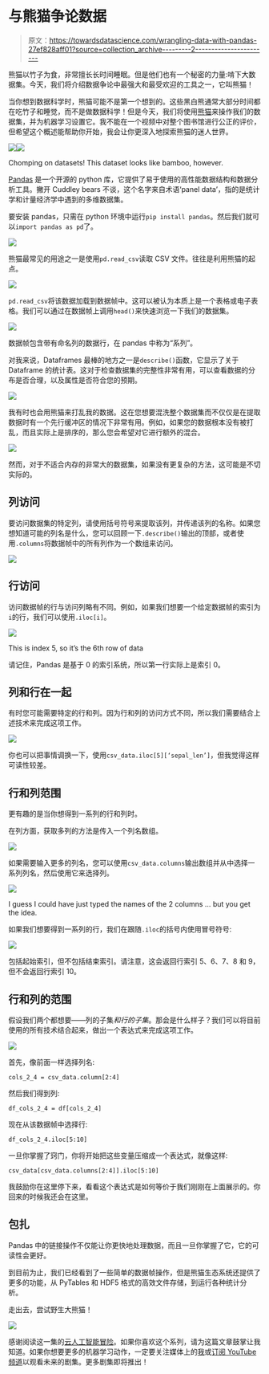 # 与熊猫争论数据

> 原文：<https://towardsdatascience.com/wrangling-data-with-pandas-27ef828aff01?source=collection_archive---------2----------------------->

熊猫以竹子为食，非常擅长长时间睡眠。但是他们也有一个秘密的力量:啃下大数据集。今天，我们将介绍数据争论中最强大和最受欢迎的工具之一，它叫熊猫！

当你想到数据科学时，熊猫可能不是第一个想到的。这些黑白熊通常大部分时间都在吃竹子和睡觉，而不是做数据科学！但是今天，我们将使用[熊猫](http://pandas.pydata.org/)来操作我们的数据集，并为机器学习设置它。我不能在一个视频中对整个图书馆进行公正的评价，但希望这个概述能帮助你开始，我会让你更深入地探索熊猫的迷人世界。

![](img/93c6dfda632f688f2c08df2b9c72cd9a.png)![](img/58b4bf61ea4c107ddff3c50594bba51b.png)

Chomping on datasets! This dataset looks like bamboo, however.

[Pandas](http://pandas.pydata.org/) 是一个开源的 python 库，它提供了易于使用的高性能数据结构和数据分析工具。撇开 Cuddley bears 不谈，这个名字来自术语‘panel data’，指的是统计学和计量经济学中遇到的多维数据集。

要安装 pandas，只需在 python 环境中运行`pip install pandas`。然后我们就可以`import pandas as pd`了。

![](img/10869baa4455316bfcb524c96204c334.png)

熊猫最常见的用途之一是使用`pd.read_csv`读取 CSV 文件。往往是利用熊猫的起点。

![](img/329eeee2558c496f966730776aa8b8d2.png)

`pd.read_csv`将该数据加载到数据帧中。这可以被认为本质上是一个表格或电子表格。我们可以通过在数据帧上调用`head()`来快速浏览一下我们的数据集。

![](img/681228bd47bcb3493e9ee1dced2b5f9a.png)

数据帧包含带有命名列的数据行，在 pandas 中称为“系列”。

对我来说，Dataframes 最棒的地方之一是`describe()`函数，它显示了关于 Dataframe 的统计表。这对于检查数据集的完整性非常有用，可以查看数据的分布是否合理，以及属性是否符合您的预期。

![](img/ce89501048f0fb915d7f1d05645a9fe7.png)

我有时也会用熊猫来打乱我的数据。这在您想要混洗整个数据集而不仅仅是在提取数据时有一个先行缓冲区的情况下非常有用。例如，如果您的数据根本没有被打乱，而且实际上是排序的，那么您会希望对它进行额外的混合。

![](img/cb50a35082a5c332c1c8e61c6edf218e.png)

然而，对于不适合内存的非常大的数据集，如果没有更复杂的方法，这可能是不切实际的。

## 列访问

要访问数据集的特定列，请使用括号符号来提取该列，并传递该列的名称。如果您想知道可能的列名是什么，您可以回顾一下`.describe()`输出的顶部，或者使用`.columns`将数据帧中的所有列作为一个数组来访问。

![](img/7dba1f2f8a46b91fe5e1b741efaf24ed.png)

## 行访问

访问数据帧的行与访问列略有不同。例如，如果我们想要一个给定数据帧的索引为`i`的行，我们可以使用`.iloc[i]`。

![](img/4ea725719aac35dfa41430b0e4c6dc22.png)

This is index 5, so it’s the 6th row of data

请记住，Pandas 是基于 0 的索引系统，所以第一行实际上是索引 0。

## 列和行在一起

有时您可能需要特定的行和列。因为行和列的访问方式不同，所以我们需要结合上述技术来完成这项工作。

![](img/5290dd44ed53f2fe5bfe0b3c3cccca72.png)

你也可以把事情调换一下，使用`csv_data.iloc[5][‘sepal_len’]`，但我觉得这样可读性较差。

## 行和列范围

更有趣的是当你想得到一系列的行和列时。

在列方面，获取多列的方法是传入一个列名数组。

![](img/aae4740f011b9aa6f96705cea8b9d6ce.png)

如果需要输入更多的列名，您可以使用`csv_data.columns`输出数组并从中选择一系列列名，然后使用它来选择列。

![](img/ea50a02cae461fd13d6450c6c52e904a.png)

I guess I could have just typed the names of the 2 columns … but you get the idea.

如果我们想要得到一系列的行，我们在跟随`.iloc`的括号内使用冒号符号:

![](img/a6f8a71f20422fd627e6c9a6cc8e1fd6.png)

包括起始索引，但不包括结束索引。请注意，这会返回行索引 5、6、7、8 和 9，但不会返回行索引 10。

## 行和列的范围

假设我们两个都想要——列的子集*和行的子集*。那会是什么样子？我们可以将目前使用的所有技术结合起来，做出一个表达式来完成这项工作。

![](img/ed139c96f6947682df86191b1b1ef0e8.png)

首先，像前面一样选择列名:

`cols_2_4 = csv_data.column[2:4]`

然后我们得到列:

`df_cols_2_4 = df[cols_2_4]`

现在从该数据帧中选择行:

`df_cols_2_4.iloc[5:10]`

一旦你掌握了窍门，你将开始把这些变量压缩成一个表达式，就像这样:

`csv_data[csv_data.columns[2:4]].iloc[5:10]`

我鼓励你在这里停下来，看看这个表达式是如何等价于我们刚刚在上面展示的。你回来的时候我还会在这里。

## 包扎

Pandas 中的链接操作不仅能让你更快地处理数据，而且一旦你掌握了它，它的可读性会更好。

到目前为止，我们已经看到了一些简单的数据帧操作，但是熊猫生态系统还提供了更多的功能，从 PyTables 和 HDF5 格式的高效文件存储，到运行各种统计分析。

走出去，尝试野生大熊猫！

![](img/0abec92252565d033a2519f5e973871a.png)

感谢阅读这一集的[云人工智能冒险](https://goo.gl/UC5usG)。如果你喜欢这个系列，请为这篇文章鼓掌让我知道。如果你想要更多的机器学习动作，一定要关注媒体上的[我](https://medium.com/@yufengg)或[订阅 YouTube 频道](https://goo.gl/S0AS51)以观看未来的剧集。更多剧集即将推出！